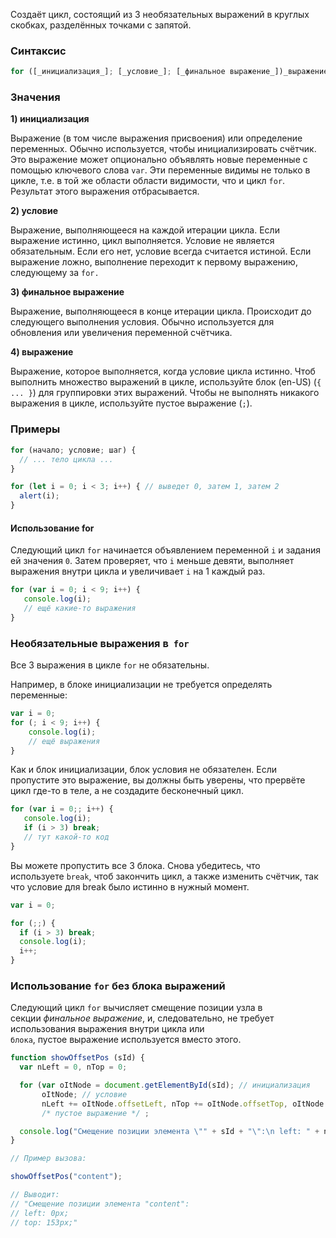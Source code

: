 Создаёт цикл, состоящий из 3 необязательных выражений в круглых скобках, разделённых точками с запятой.

### Синтаксис
```javascript
for ([_инициализация_]; [_условие_]; [_финальное выражение_])_выражение_
```

### Значения 
__1) инициализация__

Выражение (в том числе выражения присвоения) или определение переменных. Обычно используется, чтобы инициализировать счётчик. Это выражение может опционально объявлять новые переменные с помощью ключевого слова `var`. Эти переменные видимы не только в цикле, т.е. в той же области области видимости, что и цикл `for`. Результат этого выражения отбрасывается.

__2) условие__

Выражение, выполняющееся на каждой итерации цикла. Если выражение истинно, цикл выполняется. Условие не является обязательным. Если его нет, условие всегда считается истиной. Если выражение ложно, выполнение переходит к первому выражению, следующему за `for.`

__3) финальное выражение__

Выражение, выполняющееся в конце итерации цикла. Происходит до следующего выполнения условия. Обычно используется для обновления или увеличения переменной счётчика.

__4) выражение__

Выражение, которое выполняется, когда условие цикла истинно. Чтоб выполнить множество выражений в цикле, используйте блок (en-US) (`{ ... }`) для группировки этих выражений. Чтобы не выполнять никакого выражения в цикле, используйте пустое выражение (`;`).

### Примеры
```javascript
for (начало; условие; шаг) {
  // ... тело цикла ...
}

for (let i = 0; i < 3; i++) { // выведет 0, затем 1, затем 2
  alert(i);
}
```

#### Использование for

Следующий цикл `for` начинается объявлением переменной `i` и задания ей значения `0`. Затем проверяет, что `i` меньше девяти, выполняет выражения внутри цикла и увеличивает `i` на 1 каждый раз.

```javascript
for (var i = 0; i < 9; i++) {
   console.log(i);
   // ещё какие-то выражения
}
```

### Необязательные выражения в  `for`

Все 3 выражения в цикле `for` не обязательны.

Например, в блоке инициализации не требуется определять переменные:

```javascript
var i = 0;
for (; i < 9; i++) {
    console.log(i);
    // ещё выражения
}
```

Как и блок инициализации, блок условия не обязателен. Если пропустите это выражение, вы должны быть уверены, что прервёте цикл где-то в теле, а не создадите бесконечный цикл.

```javascript
for (var i = 0;; i++) {
   console.log(i);
   if (i > 3) break;
   // тут какой-то код
}
```

Вы можете пропустить все 3 блока. Снова убедитесь, что используете `break`, чтоб закончить цикл, а также изменить счётчик, так что условие для break было истинно в нужный момент.

```javascript
var i = 0;

for (;;) {
  if (i > 3) break;
  console.log(i);
  i++;
}
```

### Использование `for` без блока выражений

Следующий цикл `for` вычисляет смещение позиции узла в секции _финальное выражение_, и, следовательно, не требует использования выражения внутри цикла или `блока`, пустое выражение используется вместо этого.

```javascript
function showOffsetPos (sId) {
  var nLeft = 0, nTop = 0;

  for (var oItNode = document.getElementById(sId); // инициализация
       oItNode; // условие
       nLeft += oItNode.offsetLeft, nTop += oItNode.offsetTop, oItNode = oItNode.offsetParent) // финальное выражение
       /* пустое выражение */ ;

  console.log("Смещение позиции элемента \"" + sId + "\":\n left: " + nLeft + "px;\n top: " + nTop + "px;");
}

// Пример вызова:

showOffsetPos("content");

// Выводит:
// "Смещение позиции элемента "content":
// left: 0px;
// top: 153px;"
```